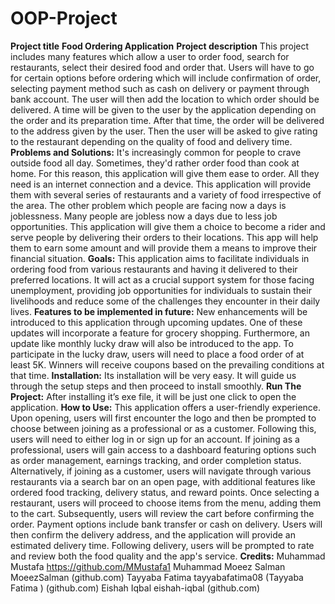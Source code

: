 # OOP-Project
**Project title**
**Food Ordering Application**
**Project description**
This project includes many features which allow a user to order food, search for restaurants, select their desired food and order that. Users will have to go for certain options before ordering which will include confirmation of order, selecting payment method such as cash on delivery or payment through bank account. The user will then add the location to which order should be delivered. A time will be given to the user by the application depending on the order and its preparation time.  After that time, the order will be delivered to the address given by the user. Then the user will be asked to give rating to the restaurant depending on the quality of food and delivery time.
**Problems and Solutions:** It's increasingly common for people to crave outside food all day. Sometimes, they'd rather order food than cook at home. For this reason, this application will give them ease to order. All they need is an internet connection and a device. This application will provide them with several series of restaurants and a variety of food irrespective of the area. The other problem which people are facing now a days is joblessness. Many people are jobless now a days due to less job opportunities. This application will give them a choice to become a rider and serve people by delivering their orders to their locations. This app will help them to earn some amount and will provide them a means to improve their financial situation.
**Goals:** This application aims to facilitate individuals in ordering food from various restaurants and having it delivered to their preferred locations. It will act as a crucial support system for those facing unemployment, providing job opportunities for individuals to sustain their livelihoods and reduce some of the challenges they encounter in their daily lives. 
**Features to be implemented in future:** New enhancements will be introduced to this application through upcoming updates. One of these updates will incorporate a feature for grocery shopping. Furthermore, an update like monthly lucky draw will also be introduced to the app. To participate in the lucky draw, users will need to place a food order of at least 5K. Winners will receive coupons based on the prevailing conditions at that time.
**Installation:** Its installation will be very easy. It will guide us through the setup steps and then proceed to install smoothly.
**Run The Project:** After installing it’s exe file, it will be just one click to open the application.
**How to Use:** This application offers a user-friendly experience. Upon opening, users will first encounter the logo and then be prompted to choose between joining as a professional or as a customer. Following this, users will need to either log in or sign up for an account. If joining as a professional, users will gain access to a dashboard featuring options such as order management, earnings tracking, and order completion status. Alternatively, if joining as a customer, users will navigate through various restaurants via a search bar on an open page, with additional features like ordered food tracking, delivery status, and reward points. Once selecting a restaurant, users will proceed to choose items from the menu, adding them to the cart. Subsequently, users will review the cart before confirming the order. Payment options include bank transfer or cash on delivery. Users will then confirm the delivery address, and the application will provide an estimated delivery time. Following delivery, users will be prompted to rate and review both the food quality and the app's service.
**Credits:**
Muhammad Mustafa 
https://github.com/MMustafa1
Muhammad Moeez Salman
MoeezSalman (github.com)
Tayyaba Fatima
tayyabafatima08 (Tayyaba Fatima ) (github.com)
Eishah Iqbal
eishah-iqbal (github.com)
